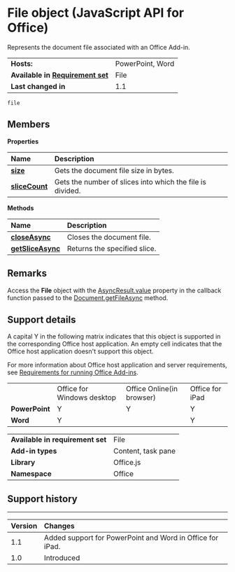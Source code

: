 
# File object (JavaScript API for Office)
Represents the document file associated with an Office Add-in.

|||
|:-----|:-----|
|**Hosts:**|PowerPoint, Word|
|**Available in [Requirement set](http://msdn.microsoft.com/library/6b6702f2-b0a5-46ab-a356-8dda897ca8ae%28Office.15%29.aspx)**|File|
|**Last changed in**|1.1|

```
file
```


## Members


**Properties**


|**Name**|**Description**|
|:-----|:-----|
|**[size](../reference/shared/file/size-property.md)**|Gets the document file size in bytes.|
|**[sliceCount](../reference/shared/file/slicecount-property.md)**|Gets the number of slices into which the file is divided.|

**Methods**


|**Name**|**Description**|
|:-----|:-----|
|**[closeAsync](../reference/shared/file/closeasync-method.md)**|Closes the document file.|
|**[getSliceAsync](../reference/shared/file/getsliceasync-method.md)**|Returns the specified slice.|

## Remarks

Access the  **File** object with the [AsyncResult.value](../reference/shared/asyncresult/value-property.md) property in the callback function passed to the [Document.getFileAsync](../reference/shared/document/getfileasync-method.md) method.


## Support details


A capital Y in the following matrix indicates that this object is supported in the corresponding Office host application. An empty cell indicates that the Office host application doesn't support this object.

For more information about Office host application and server requirements, see [Requirements for running Office Add-ins](http://msdn.microsoft.com/library/67340567-bb9a-498c-96d3-3f52f28c16bc%28Office.15%29.aspx).


|||||
|:-----|:-----|:-----|:-----|
||Office for Windows desktop|Office Online(in browser)|Office for iPad|
|**PowerPoint**|Y|Y|Y|
|**Word**|Y||Y|

|||
|:-----|:-----|
|**Available in requirement set**|File|
|**Add-in types**|Content, task pane|
|**Library**|Office.js|
|**Namespace**|Office|

## Support history



****


|**Version**|**Changes**|
|:-----|:-----|
|1.1|Added support for PowerPoint and Word in Office for iPad.|
|1.0|Introduced|
